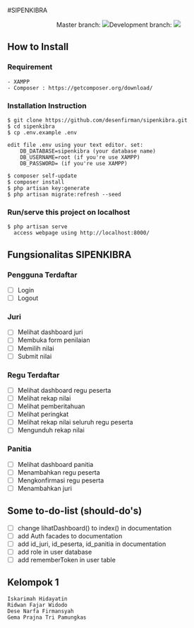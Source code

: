 #SIPENKIBRA

<p align="center">Master branch: <img src="https://travis-ci.org/desenfirman/sipenkibra.svg?branch=master">Development branch: <img src="https://travis-ci.org/desenfirman/sipenkibra.svg?branch=development"></p>

## How to Install
### Requirement
```
- XAMPP
- Composer : https://getcomposer.org/download/
```
### Installation Instruction
```text
$ git clone https://github.com/desenfirman/sipenkibra.git
$ cd sipenkibra
$ cp .env.example .env
```

    edit file .env using your text editor. set:
        DB_DATABASE=sipenkibra (your database name)
        DB_USERNAME=root (if you're use XAMPP)
        DB_PASSWORD= (if you're use XAMPP)

```text
$ composer self-update
$ composer install
$ php artisan key:generate
$ php artisan migrate:refresh --seed
```
### Run/serve this project on localhost
```text
$ php artisan serve
  access webpage using http://localhost:8000/
```

## Fungsionalitas SIPENKIBRA
### Pengguna Terdaftar
- [ ] Login
- [ ] Logout
### Juri
- [ ] Melihat dashboard juri
- [ ] Membuka form penilaian
- [ ] Memilih nilai
- [ ] Submit nilai
### Regu Terdaftar
- [ ] Melihat dashboard regu peserta
- [ ] Melihat rekap nilai
- [ ] Melihat pemberitahuan
- [ ] Melihat peringkat
- [ ] Melihat rekap nilai seluruh regu peserta
- [ ] Mengunduh rekap nilai
### Panitia
- [ ] Melihat dashboard panitia
- [ ] Menambahkan regu peserta
- [ ] Mengkonfirmasi regu peserta
- [ ] Menambahkan juri

## Some to-do-list (should-do's)
- [ ]  change lihatDashboard() to index() in documentation
- [ ]  add Auth facades to documentation
- [ ]  add id_juri, id_peserta, id_panitia in documentation
- [ ]  add role in user database
- [ ]  add rememberToken in user table

## Kelompok 1
```text
Iskarimah Hidayatin
Ridwan Fajar Widodo
Dese Narfa Firmansyah
Gema Prajna Tri Pamungkas
```
